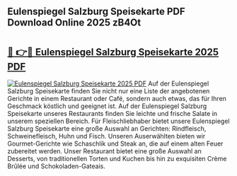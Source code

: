 ## Eulenspiegel Salzburg Speisekarte PDF Download Online 2025 zB4Ot

# <h2><a href="http://gcchukh.nevu.top/?p=Eulenspiegel+Salzburg+Speisekarte">🔗 👉🔴 Eulenspiegel Salzburg Speisekarte 2025 PDF</a></h2>

[![Eulenspiegel Salzburg Speisekarte 2025 PDF](https://i.imgur.com/dBaPXMq.png)](http://gcchukh.nevu.top/?p=Eulenspiegel+Salzburg+Speisekarte)
Auf der Eulenspiegel Salzburg Speisekarte finden Sie nicht nur eine Liste der angebotenen Gerichte in einem Restaurant oder Café, sondern auch etwas, das für Ihren Geschmack köstlich und geeignet ist. Auf der Eulenspiegel Salzburg Speisekarte unseres Restaurants finden Sie leichte und frische Salate in unserem speziellen Bereich. Für Fleischliebhaber bietet unsere Eulenspiegel Salzburg Speisekarte eine große Auswahl an Gerichten: Rindfleisch, Schweinefleisch, Huhn und Fisch. Unseren Auserwählten bieten wir Gourmet-Gerichte wie Schaschlik und Steak an, die auf einem alten Feuer zubereitet werden. Unser Restaurant bietet eine große Auswahl an Desserts, von traditionellen Torten und Kuchen bis hin zu exquisiten Crème Brûlée und Schokoladen-Gateais.
